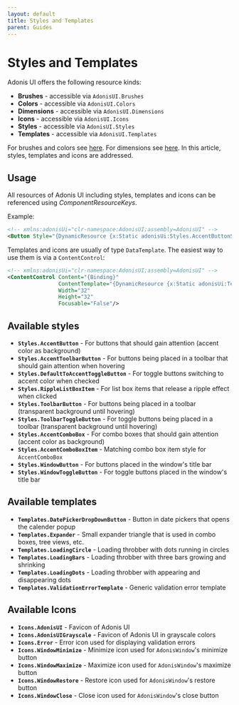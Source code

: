 ```yaml
---
layout: default
title: Styles and Templates
parent: Guides
---
```


# Styles and Templates

Adonis UI offers the following resource kinds:

- **Brushes** - accessible via `AdonisUI.Brushes`
- **Colors** - accessible via `AdonisUI.Colors`
- **Dimensions** - accessible via `AdonisUI.Dimensions`
- **Icons** - accessible via `AdonisUI.Icons`
- **Styles** - accessible via `AdonisUI.Styles`
- **Templates** - accessible via `AdonisUI.Templates`

For brushes and colors see [here](colors-and-brushes.md). For dimensions see [here](dimensions.md). In this article, styles, templates and icons are addressed.

## Usage

All resources of Adonis UI including styles, templates and icons can be referenced using *ComponentResourceKeys*.

Example:

```xml
<!-- xmlns:adonisUi="clr-namespace:AdonisUI;assembly=AdonisUI" -->
<Button Style="{DynamicResource {x:Static adonisUi:Styles.AccentButtonStyle}}"/>
```

Templates and icons are usually of type `DataTemplate`. The easiest way to use them is via a `ContentControl`:

```xml
<!-- xmlns:adonisUi="clr-namespace:AdonisUI;assembly=AdonisUI" -->
<ContentControl Content="{Binding}"
                ContentTemplate="{DynamicResource {x:Static adonisUi:Templates.LoadingCircle}}"
                Width="32"
                Height="32"
                Focusable="False"/>
```

## Available styles

- **`Styles.AccentButton`** - For buttons that should gain attention (accent color as background)
- **`Styles.AccentToolbarButton`** - For buttons being placed in a toolbar that should gain attention when hovering
- **`Styles.DefaultToAccentToggleButton`** - For toggle buttons switching to accent color when checked
- **`Styles.RippleListBoxItem`** - For list box items that release a ripple effect when clicked
- **`Styles.ToolbarButton`** - For buttons being placed in a toolbar (transparent background until hovering)
- **`Styles.ToolbarToggleButton`** - For toggle buttons being placed in a toolbar (transparent background until hovering)
- **`Styles.AccentComboBox`** - For combo boxes that should gain attention (accent color as background)
- **`Styles.AccentComboBoxItem`** - Matching combo box item style for `AccentComboBox`
- **`Styles.WindowButton`** - For buttons placed in the window's title bar
- **`Styles.WindowToggleButton`** - For toggle buttons placed in the window's title bar

## Available templates

- **`Templates.DatePickerDropDownButton`** - Button in date pickers that opens the calender popup
- **`Templates.Expander`** - Small expander triangle that is used in combo boxes, tree views, etc.
- **`Templates.LoadingCircle`** - Loading throbber with dots running in circles
- **`Templates.LoadingBars`** - Loading throbber with three bars growing and shrinking
- **`Templates.LoadingDots`** - Loading throbber with appearing and disappearing dots
- **`Templates.ValidationErrorTemplate`** - Generic validation error template

## Available Icons

- **`Icons.AdonisUI`** - Favicon of Adonis UI
- **`Icons.AdonisUIGrayscale`** - Favicon of Adonis UI in grayscale colors
- **`Icons.Error`** - Error icon used for displaying validation errors
- **`Icons.WindowMinimize`** - Minimize icon used for `AdonisWindow`'s minimize button
- **`Icons.WindowMaximize`** - Maximize icon used for `AdonisWindow`'s maximize button
- **`Icons.WindowRestore`** - Restore icon used for `AdonisWindow`'s restore button
- **`Icons.WindowClose`** - Close icon used for `AdonisWindow`'s close button
